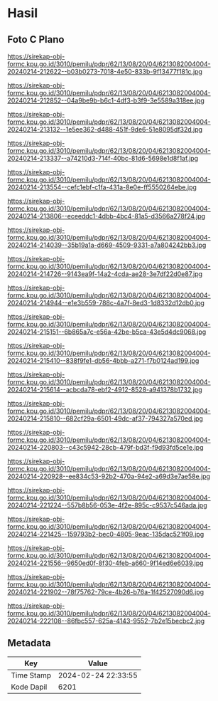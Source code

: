 # Hasil

## Foto C Plano

https://sirekap-obj-formc.kpu.go.id/3010/pemilu/pdpr/62/13/08/20/04/6213082004004-20240214-212622--b03b0273-7018-4e50-833b-9f13477f181c.jpg

https://sirekap-obj-formc.kpu.go.id/3010/pemilu/pdpr/62/13/08/20/04/6213082004004-20240214-212852--04a9be9b-b6c1-4df3-b3f9-3e5589a318ee.jpg

https://sirekap-obj-formc.kpu.go.id/3010/pemilu/pdpr/62/13/08/20/04/6213082004004-20240214-213132--1e5ee362-d488-451f-9de6-51e8095df32d.jpg

https://sirekap-obj-formc.kpu.go.id/3010/pemilu/pdpr/62/13/08/20/04/6213082004004-20240214-213337--a74210d3-714f-40bc-81d6-5698e1d8f1af.jpg

https://sirekap-obj-formc.kpu.go.id/3010/pemilu/pdpr/62/13/08/20/04/6213082004004-20240214-213554--cefc1ebf-c1fa-431a-8e0e-ff5550264ebe.jpg

https://sirekap-obj-formc.kpu.go.id/3010/pemilu/pdpr/62/13/08/20/04/6213082004004-20240214-213806--eceeddc1-4dbb-4bc4-81a5-d3566a278f24.jpg

https://sirekap-obj-formc.kpu.go.id/3010/pemilu/pdpr/62/13/08/20/04/6213082004004-20240214-214039--35b19a1a-d669-4509-9331-a7a804242bb3.jpg

https://sirekap-obj-formc.kpu.go.id/3010/pemilu/pdpr/62/13/08/20/04/6213082004004-20240214-214726--9143ea9f-14a2-4cda-ae28-3e7df22d0e87.jpg

https://sirekap-obj-formc.kpu.go.id/3010/pemilu/pdpr/62/13/08/20/04/6213082004004-20240214-214944--e1e3b559-788c-4a7f-8ed3-1d8332d12db0.jpg

https://sirekap-obj-formc.kpu.go.id/3010/pemilu/pdpr/62/13/08/20/04/6213082004004-20240214-215151--6b865a7c-e56a-42be-b5ca-43e5d4dc9068.jpg

https://sirekap-obj-formc.kpu.go.id/3010/pemilu/pdpr/62/13/08/20/04/6213082004004-20240214-215410--838f9fe1-db56-4bbb-a271-f7b0124ad199.jpg

https://sirekap-obj-formc.kpu.go.id/3010/pemilu/pdpr/62/13/08/20/04/6213082004004-20240214-215614--acbcda78-ebf2-4912-8528-a941378b1732.jpg

https://sirekap-obj-formc.kpu.go.id/3010/pemilu/pdpr/62/13/08/20/04/6213082004004-20240214-215810--682cf29a-6501-49dc-af37-794327a570ed.jpg

https://sirekap-obj-formc.kpu.go.id/3010/pemilu/pdpr/62/13/08/20/04/6213082004004-20240214-220803--c43c5942-28cb-479f-bd3f-f9d93fd5ce1e.jpg

https://sirekap-obj-formc.kpu.go.id/3010/pemilu/pdpr/62/13/08/20/04/6213082004004-20240214-220928--ee834c53-92b2-470a-94e2-a69d3e7ae58e.jpg

https://sirekap-obj-formc.kpu.go.id/3010/pemilu/pdpr/62/13/08/20/04/6213082004004-20240214-221224--557b8b56-053e-4f2e-895c-c9537c546ada.jpg

https://sirekap-obj-formc.kpu.go.id/3010/pemilu/pdpr/62/13/08/20/04/6213082004004-20240214-221425--159793b2-bec0-4805-9eac-135dac521f09.jpg

https://sirekap-obj-formc.kpu.go.id/3010/pemilu/pdpr/62/13/08/20/04/6213082004004-20240214-221556--9650ed0f-8f30-4feb-a660-9f14ed6e6039.jpg

https://sirekap-obj-formc.kpu.go.id/3010/pemilu/pdpr/62/13/08/20/04/6213082004004-20240214-221902--78f75762-79ce-4b26-b76a-1f42527090d6.jpg

https://sirekap-obj-formc.kpu.go.id/3010/pemilu/pdpr/62/13/08/20/04/6213082004004-20240214-222108--86fbc557-625a-4143-9552-7b2e15becbc2.jpg


## Metadata

| Key        | Value               |
| ---------- | ------------------- |
| Time Stamp | 2024-02-24 22:33:55 |
| Kode Dapil | 6201                |



